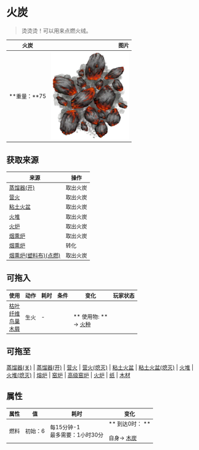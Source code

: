 # 火炭  
> 烫烫烫！可以用来点燃火绒。  
  
  火炭  |   图片   
 ----  |  ----:   
 **重量：**75  |  <img decoding="async" src="Sprite/Embers.png" href="a.md" style="max-width:300px;max-height:300px;">   
  
## 获取来源  
来源  |  操作  
----  |  ----  
[蒸馏器(开)](AlembicOn.md)  |  取出火炭  
[营火](Campfire.md)  |  取出火炭  
[粘土火盆](ClayFirePit.md)  |  取出火炭  
[火堆](Fire.md)  |  取出火炭  
[火炉](Stove.md)  |  取出火炭  
[烟熏炉](Smoker.md)  |  取出火炭  
[烟熏炉](Smoker.md)  |  转化  
[烟熏炉(塑料布)(点燃)](SmokerPlastic.md)  |  取出火炭  
## 可拖入  
使用  |  动作  |  耗时  |  条件  |  变化  |  玩家状态  
----  |  ----  |  ----  |  ----  |  ----  |  ----  
[枯叶](LeavesDry.md)<br>[纤维](Fibers.md)<br>[鸟巢](Nest.md)<br>[木屑](WoodShavings.md)  |  生火<br>  |  -  |    |  <br>** 使用物: **<br>→ [火种](TinderLit.md)  |    
## 可拖至  
[蒸馏器(关)](AlembicOff.md) | [蒸馏器(开)](AlembicOn.md) | [营火](Campfire.md) | [营火(熄灭)](CampfireExtinguished.md) | [粘土火盆](ClayFirePit.md) | [粘土火盆(熄灭)](ClayFirePitExtinguished.md) | [火堆](Fire.md) | [火堆(熄灭)](FireExtinguished.md) | [熔炉](Forge.md) | [窑炉](Kiln.md) | [高级窑炉](KilnAdvanced.md) | [火炉](Stove.md) | [纸](Papers.md) | [木材](Wood.md)  
## 属性   
属性  |  值  |  耗时  |  变化  
----  |  ----  |  ----  |  ----  
燃料  |  初始：6  |  每15分钟-1<br>最多需要：1小时30分  |  ** 到达0时： **<br><br>自身→ [木炭](Charcoal.md)  


<script>document.title="火炭 - 卡牌生存百科 Card Survival Wiki";</script>